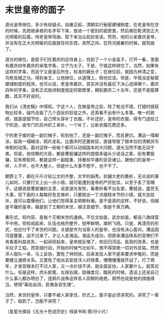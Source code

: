 # 末世皇帝的面子

道光皇帝继位，多少有些疑点。自雍正起，清朝实行秘密建储制度，在老皇帝在世的时候，先把继承者的名字写下来，放进一个密封的密匣里，然后搁在乾清宫正大光明匾的后面，待老皇帝驾崩，取下来当众启封宣读。然而，他的父亲嘉庆皇帝，并没有在正大光明匾的后面放任何东西，突然之间，在热河避暑的时候，就驾崩了。 

道光的继位，是臣子们在嘉庆的近侍身上，找到了一个小金盒子，打开一看，里面有嘉庆四年嘉庆的亲笔字条，立宁为太子。于是，宁就这样继位了。当然，如果有这样的字条，而且宁又是皇后所生，标准的嫡长子；在继位前，就因为林清之变，鸟枪击贼之功，得封亲王，让他继位，从道理上，倒也应该。但是，毕竟没走秘密建储制度的程序。也可以说，老皇帝嘉庆，其实并没有最后下决心选择哪个。嘉庆四年的字条，没有正式放进制度规定的密匣里，搁到嘉庆二十五年，还是不是能算数，其实不好说的。 

我们从《清史稿》中得知，宁这个人，在做皇帝之前，除了枪法不错，打猎时猎获物比较多，碰巧击毙了几个造反的狂徒之外，还真看不出有什么本事。唯一的政绩，就是提倡节俭，自己带头穿补丁衣服。不补还好，皇帝的衣服，得专门送给江宁织造，由专门的苏州织工来补，一个补丁，比新衣服花费还多。 

宁的老子接的是一副烂摊子，轮到他了，还是一副烂摊子，而且更烂。漕运一塌糊涂，盐政一塌糊涂，鸦片走私，比嘉庆时还要疯狂，直接导致了银本位的清朝货币体制的动荡。面对这样一些每个都可以动摇国本的大问题，道光当然不能无动于衷。但是，他信赖的大臣，都是曹振镛这样的提倡多磕头少说话之辈，前有曹振镛，后有穆彰阿，都是这样一副稳重、持重却平庸的衮衮诸公。跟他们的皇帝一样，人不坏，也不大整人，但是什么大事不想干，也干不了。 

朝野上下，都在斤斤计较公文的齐整，文字的娟秀。封疆大吏的奏折，无论说的事儿如何，只要行文上出一点小错，就可能遭到皇帝的严厉批驳，以至于丢了官帽子。这据说是曹振镛的主意，说是道光发愁，看奏折看不出名堂，曹就说，盛世无大事，但下面的人每每好危言耸听，只要挑出一丁点细枝末节的小错，就大加驳斥，就可以震慑他们，让他们觉得圣主明察秋毫。是不是真的这样，不好说，但越是平庸的皇帝，越是到了王朝的末世，越注意细节，倒是千真万确。 

重形式，轻内容，是每个王朝末世的通病。不仅文如是，武亦如是。都说八旗绿营不中用，但校阅起来，队伍也格外整齐，铠甲鲜明，旗帜飞扬。只是，再漂亮的形式，也应付不了末世的问题。关键是作为当家人的皇帝，也没有决心面对。漕运因河道壅塞，运不过来了，才让人走海运。海运大成功，但原来漕运体系的官僚们不肯看着利益丧失，一起闹将起来，皇帝就反悔了，依旧归河运。盐政的改革，也是半拉子工程。而禁烟行动，开始的时候气壮如牛，恨不得禁绝一切对外贸易。然而洋人舰队一来，马上妥协，罢免了林则徐。后来发现人家不是来要求申冤的，而是要建立通商关系。又罢免了他派去安抚洋人的琦善，懵懵懂懂就开战了。打了两年，才发现根本打不过人家，又一点价钱不讲，就全面妥协，人家要什么，就答应什么。任是这样，虎头蛇尾，左摇右摆，因循度日，臨死的时候，遗诏上还说自己什么事儿都办明白了，连鸦片战争这样丢人现眼的疮疤，居然也说是他的措施得当，使得“毒焰自消，民夷各安生理”。 

当然，末世的皇帝，只要不被人家拿住，形式上，面子是必须讲究的。讲究了一辈子了，临到了，岂能不讲究？ 

（星星光摘自《五光十色说历史》线装书局 图/孙小片）